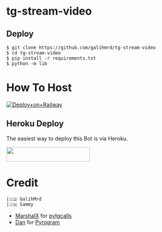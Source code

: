 # tg-stream-video

## Deploy
```
$ git clone https://github.com/galihmrd/tg-stream-video
$ cd tg-stream-video
$ pip install -r requirements.txt
$ python -m lib
```
# How To Host 
[![Deploy+on+Railway](https://railway.app/button.svg)](https://railway.app/new/template?template=https://github.com/galihmrd/tg-stream-video&envs=API_ID,API_HASH,BOT_TOKEN,SESSION_NAME,USERNAME_BOT)

## Heroku Deploy
The easiest way to deploy this Bot is via Heroku.

<p align="left"><a href="https://heroku.com/deploy?template=https://github.com/galihmrd/tg-stream-video"> <img src="https://img.shields.io/badge/Deploy%20To%20Heroku-black?style=for-the-badge&logo=heroku" width="220" height="38.45"/></a></p>



# Credit
```
|🇮🇩 GalihMrd
|🇮🇳 Sammy
```
- [MarshalX](https://github.com/MarshalX) for [pytgcalls](https://github.com/MarshalX/tgcalls)
- [Dan](https://github.com/delivrance) for [Pyrogram](https://github.com/pyrogram/pyrogram)


